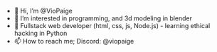 - 👋 Hi, I’m @VioPaige
- 👀 I’m interested in programming, and 3d modeling in blender
- 🌱 Fullstack web developer (html, css, js, Node.js) - learning ethical hacking in Python
- 📫 How to reach me; Discord: @viopaige

<!---
VioPaige/VioPaige is a ✨ special ✨ repository because its `README.md` (this file) appears on your GitHub profile.
You can click the Preview link to take a look at your changes.
--->
